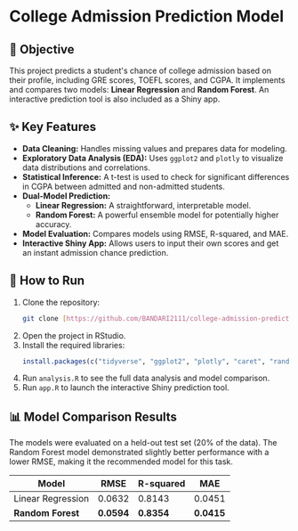 # College Admission Prediction Model

## 🎯 Objective
This project predicts a student's chance of college admission based on their profile, including GRE scores, TOEFL scores, and CGPA. It implements and compares two models: **Linear Regression** and **Random Forest**. An interactive prediction tool is also included as a Shiny app.

## ✨ Key Features
-   **Data Cleaning:** Handles missing values and prepares data for modeling.
-   **Exploratory Data Analysis (EDA):** Uses `ggplot2` and `plotly` to visualize data distributions and correlations.
-   **Statistical Inference:** A t-test is used to check for significant differences in CGPA between admitted and non-admitted students.
-   **Dual-Model Prediction:**
    -   **Linear Regression:** A straightforward, interpretable model.
    -   **Random Forest:** A powerful ensemble model for potentially higher accuracy.
-   **Model Evaluation:** Compares models using RMSE, R-squared, and MAE.
-   **Interactive Shiny App:** Allows users to input their own scores and get an instant admission chance prediction.

## 🚀 How to Run

1.  Clone the repository:
    ```bash
    git clone [https://github.com/BANDARI2111/college-admission-prediction-R.git](https://github.com/BANDARI2111/college-admission-prediction-R.git)
    ```
2.  Open the project in RStudio.
3.  Install the required libraries:
    ```R
    install.packages(c("tidyverse", "ggplot2", "plotly", "caret", "randomForest", "shiny"))
    ```
4.  Run `analysis.R` to see the full data analysis and model comparison.
5.  Run `app.R` to launch the interactive Shiny prediction tool.

## 📊 Model Comparison Results

The models were evaluated on a held-out test set (20% of the data). The Random Forest model demonstrated slightly better performance with a lower RMSE, making it the recommended model for this task.

| Model               | RMSE   | R-squared | MAE    |
| ------------------- | ------ | --------- | ------ |
| Linear Regression   | 0.0632 | 0.8143    | 0.0451 |
| **Random Forest** | **0.0594** | **0.8354** | **0.0415** |
